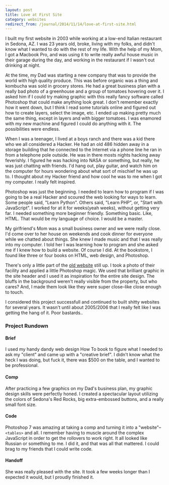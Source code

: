 ```yaml
---
layout: post
title: Love at First Site
category: websites
redirect_from: /journal/2014/11/14/love-at-first-site.html
---
```


I built my first website in 2003 while working at a low-end Italian restaurant in Sedona, AZ. I was 23 years old, broke, living with my folks, and didn't know what I wanted to do with the rest of my life. With the help of my Mom, I got a Macbook Pro, and was using it to write really awful house music in their garage during the day, and working in the restaurant if I wasn't out drinking at night.

At the time, my Dad was starting a new company that was to provide the world with high quality produce. This was before organic was a thing and kombucha was sold in grocery stores. He had a great business plan with a really bad photo of a greenhouse and a group of tomatoes hovering over it. I asked him if I could try making graphic with this really fancy software called Photoshop that could make anything look great. I don't remember exactly how it went down, but I think I read some tutorials online and figured out how to create layers, select the image, etc. I ended up making pretty much the same thing, except in layers and with bigger tomatoes. I was enamored with my new machine and figured I could do anything with it. The possibilities were endless.

When I was a teenager, I lived at a boys ranch and there was a kid there who we all considered a Hacker. He had an old 486 hidden away in a storage building that he connected to the Internet via a phone line he ran in from a telephone pole outside. He was in there mosts nights hacking away feverishly. I figured he was hacking into NASA or something, but really, he was just chatting with friends. I'd hang out, play guitar, and watch him on the computer for hours wondering about what sort of mischief he was up to. I thought about my Hacker friend and how cool he was to me when I got my computer. I really felt inspired.

Photoshop was just the beginning. I needed to learn how to program if I was going to be a real Hacker and scoured the web looking for ways to learn. Some people said, "Learn Python". Others said, "Learn PHP", or, "Start with JavaScript". I worked for at it for weeks(yeah weeks), without getting very far. I needed something more beginner friendly. Something basic. Like, HTML. That would be my language of choice. I would be a master.

My girlfriend's Mom was a small business owner and we were really close. I'd come over to her house on weekends and cook dinner for everyone while we chatted about things. She knew I made music and that I was really into my computer. I told her I was learning how to program and she asked me if I knew how to build a website. Of course I did. At the bookstore, I found like three or four books on HTML, web design, and Photoshop.

There's only a little part of the [old website](http://www.sedonaofficerentals.com/sedona-mini-storage-facilities.html) still up. I took a photo of their facility and applied a little Photoshop magic. We used that brilliant graphic in the site header and I used it as inspiration for the entire site design. The bluffs in the background weren't really visible from the property, but who cares? And, I made them look like they were super close–like close enough to touch.

I considered this project successfull and continued to built shitty websites for several years. It wasn't until about 2005/2006 that I really felt like I was getting the hang of it. Poor bastards..

### Project Rundown

#### Brief
I used my handy dandy web design How To book to figure what I needed to ask my "client" and came up with a "creative brief". I didn't know what the heck I was doing, but fuck it, there was $500 on the table, and I wanted to be professional.

#### Comp
After practicing a few graphics on my Dad's business plan, my graphic design skills were perfectly honed. I created a spectacular layout utilizing the colors of Sedona's Red Rocks, big extra-embossed buttons, and a really small font size.

#### Code
Photoshop 7 was amazing at taking a comp and turning it into a "website"–`<tables>` and all. I remember having to muscle around the complex JavaScript in order to get the rollovers to work right. It all looked like Russian or something to me. I did it, and that was all that mattered. I could brag to my friends that I could write code.

#### Handoff
She was really pleased with the site. It took a few weeks longer than I expected it would, but I proudly finished it.
